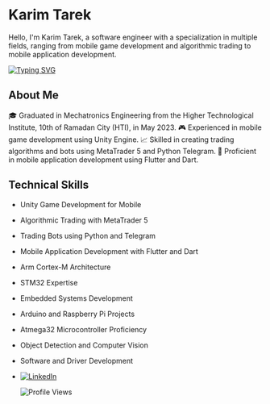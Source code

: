 # Karim Tarek

Hello, I'm Karim Tarek, a software engineer with a specialization in multiple fields, ranging from mobile game development and algorithmic trading to mobile application development.


[![Typing SVG](https://readme-typing-svg.demolab.com/?lines=SoftWare+Engineer)](https://git.io/typing-svg)


## About Me
🎓 Graduated in Mechatronics Engineering from the Higher Technological Institute, 10th of Ramadan City (HTI), in May 2023.
🎮 Experienced in mobile game development using Unity Engine.
📈 Skilled in creating trading algorithms and bots using MetaTrader 5 and Python Telegram.
📱 Proficient in mobile application development using Flutter and Dart.

## Technical Skills
- Unity Game Development for Mobile
- Algorithmic Trading with MetaTrader 5
- Trading Bots using Python and Telegram
- Mobile Application Development with Flutter and Dart
- Arm Cortex-M Architecture
- STM32 Expertise
- Embedded Systems Development
- Arduino and Raspberry Pi Projects
- Atmega32 Microcontroller Proficiency
- Object Detection and Computer Vision
- Software and Driver Development

- [![LinkedIn](https://img.shields.io/static/v1?label=LinkedIn&message=Connect&color=blue&logo=linkedin&logoColor=white&link=https://www.linkedin.com/in/yourprofile/)](https://www.linkedin.com/in/114913268/)





  ![Profile Views](https://komarev.com/ghpvc/?username=karim029)
